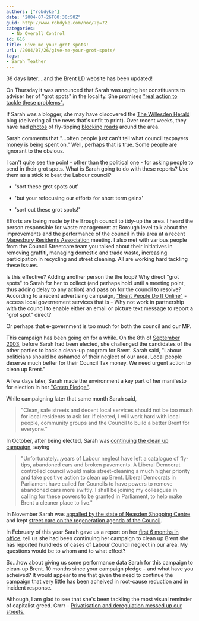 ```yaml
---
authors: ["robdyke"]
date: "2004-07-26T00:30:50Z"
guid: http://www.robdyke.com/noc/?p=72
categories:
  - No Overall Control
id: 616
title: Give me your grot spots!
url: /2004/07/26/give-me-your-grot-spots/
tags:
- Sarah Teather
---
```

38 days later....and the Brent LD website has been updated!

On Thursday it was announced that Sarah was urging her constituants to adviser her of "grot spots" in the locality. She promises ["real action to tackle these problems".](http://www.sarahteather.libdems.org.uk/news/143.html?PHPSESSID=e483503599e4dbfa4513fc89d83bdac9)

If Sarah was a blogger, she may have discovered the [The Willesden Herald](http://willesdenherald.blogspot.com/) blog (delivering all the news that's unfit to print). Over recent weeks, they have had [photos](http://willesdenherald.blogspot.com/2004_06_01_willesdenherald_archive.html#108741674224805711) of fly-tipping [blocking roads](http://willesdenherald.blogspot.com/2004_07_01_willesdenherald_archive.html#108983787460032789) around the area.

Sarah comments that "...often people just can't tell what council taxpayers money is being spent on." Well, perhaps that is true. Some people are ignorant to the obvious. 

I can't quite see the point - other than the political one - for asking people to send in their grot spots. What is Sarah going to do with these reports? Use them as a stick to beat the Labour council?

- 'sort these grot spots out'
  
- 'but your refocusing our efforts for short term gains'
  
- 'sort out these grot spots!'

Efforts are being made by the Brough council to tidy-up the area. I heard the person responsible for waste management at Borough level talk about the improvements and the performance of the council in this area at a recent [Mapesbury Residents Association](http://www.brentbrain.org.uk/brain/webpages.nsf/0/3B76B32C416B5CC9802566E0005C7FF0?OpenDocument&page=1&Z=1) meeting. I also met with various people from the Council Streetcare team you talked about their initiatives in removing graffiti, managing domestic and trade waste, increasing participation in recycling and street cleaning. All are working hard tackling these issues.

Is this effective? Adding another person the the loop? Why direct "grot spots" to Sarah for her to collect (and perhaps hold until a meeting point, thus adding delay to any action) and pass on for the council to resolve? According to a recent advertising campaign, ["Brent People Do It Online"](http://www.brent.gov.uk/news.nsf/24878f4b00d4f0f68025663c006c7944/85a1542c6b58f27b80256cf6005bcff3!OpenDocument) - access local governement services that is - Why not work in partnership with the council to enable either an email or picture text message to report a "grot spot" direct?

Or perhaps that e-government is too much for both the council and our MP.

This campaign has been going on for a while. On the 8th of [September 2003](http://www.sarahteather.libdems.org.uk/news/46.html), before Sarah had been elected, she challenged the candidates of the other parties to back a clean-up program for Brent. Sarah said, "Labour politicians should be ashamed of their neglect of our area. Local people deserve much better for their Council Tax money. We need urgent action to clean up Brent."

A few days later, Sarah made the environment a key part of her manifesto for election in her ["Green Pledge"](http://www.sarahteather.libdems.org.uk/news/51.html).

While campaigning later that same month Sarah said,

> "Clean, safe streets and decent local services should not be too much for local residents to ask for. If elected, I will work hard with local people, community groups and the Council to build a better Brent for everyone."

In October, after being elected, Sarah was [continuing the clean up campaign,](http://www.sarahteather.libdems.org.uk/news/68.html) saying

> "Unfortunately...years of Labour neglect have left a catalogue of fly-tips, abandoned cars and broken pavements. A Liberal Democrat controlled council would make street-cleaning a much higher priority and take positive action to clean up Brent. Liberal Democrats in Parliament have called for Councils to have powers to remove abandoned cars more swiftly. I shall be joining my colleagues in calling for these powers to be granted in Parliament, to help make Brent a cleaner place to live."

In November Sarah was [appalled by the state of Neasden Shopping Centre](http://www.sarahteather.libdems.org.uk/news/64.html) and kept [street care on the regeneration agenda of the Council](http://www.sarahteather.libdems.org.uk/news/75.html).

In February of this year Sarah gave us a report on her [first 6 months in office](http://www.sarahteather.libdems.org.uk/news/113.html), tell us she had been continuing her campaign to clean up Brent she has reported hundreds of cases of Labour Council neglect in our area. My questions would be to whom and to what effect?

So...how about giving us some performance data Sarah for this campaign to clean-up Brent. 10 months since your campaign pledge - and what have you acheived? It would appear to me that given the need to continue the campaign that very little has been acheived in root-cause reduction and in incident response.

Although, I am glad to see that she's been tackling the most visual reminder of capitalist greed. Grrrr - [Privatisation and deregulation messed up our streets.](http://www.sarahteather.libdems.org.uk/news/121.html)